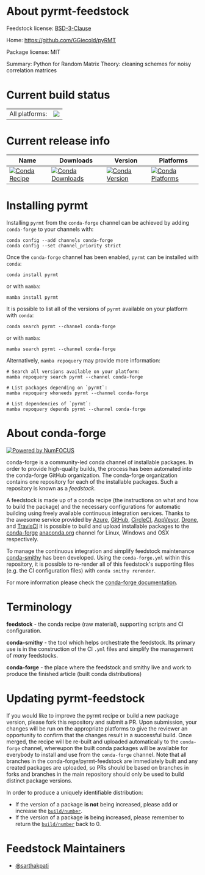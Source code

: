 About pyrmt-feedstock
=====================

Feedstock license: [BSD-3-Clause](https://github.com/conda-forge/pyrmt-feedstock/blob/main/LICENSE.txt)

Home: https://github.com/GGiecold/pyRMT

Package license: MIT

Summary: Python for Random Matrix Theory: cleaning schemes for noisy correlation matrices

Current build status
====================


<table><tr><td>All platforms:</td>
    <td>
      <a href="https://dev.azure.com/conda-forge/feedstock-builds/_build/latest?definitionId=26278&branchName=main">
        <img src="https://dev.azure.com/conda-forge/feedstock-builds/_apis/build/status/pyrmt-feedstock?branchName=main">
      </a>
    </td>
  </tr>
</table>

Current release info
====================

| Name | Downloads | Version | Platforms |
| --- | --- | --- | --- |
| [![Conda Recipe](https://img.shields.io/badge/recipe-pyrmt-green.svg)](https://anaconda.org/conda-forge/pyrmt) | [![Conda Downloads](https://img.shields.io/conda/dn/conda-forge/pyrmt.svg)](https://anaconda.org/conda-forge/pyrmt) | [![Conda Version](https://img.shields.io/conda/vn/conda-forge/pyrmt.svg)](https://anaconda.org/conda-forge/pyrmt) | [![Conda Platforms](https://img.shields.io/conda/pn/conda-forge/pyrmt.svg)](https://anaconda.org/conda-forge/pyrmt) |

Installing pyrmt
================

Installing `pyrmt` from the `conda-forge` channel can be achieved by adding `conda-forge` to your channels with:

```
conda config --add channels conda-forge
conda config --set channel_priority strict
```

Once the `conda-forge` channel has been enabled, `pyrmt` can be installed with `conda`:

```
conda install pyrmt
```

or with `mamba`:

```
mamba install pyrmt
```

It is possible to list all of the versions of `pyrmt` available on your platform with `conda`:

```
conda search pyrmt --channel conda-forge
```

or with `mamba`:

```
mamba search pyrmt --channel conda-forge
```

Alternatively, `mamba repoquery` may provide more information:

```
# Search all versions available on your platform:
mamba repoquery search pyrmt --channel conda-forge

# List packages depending on `pyrmt`:
mamba repoquery whoneeds pyrmt --channel conda-forge

# List dependencies of `pyrmt`:
mamba repoquery depends pyrmt --channel conda-forge
```


About conda-forge
=================

[![Powered by
NumFOCUS](https://img.shields.io/badge/powered%20by-NumFOCUS-orange.svg?style=flat&colorA=E1523D&colorB=007D8A)](https://numfocus.org)

conda-forge is a community-led conda channel of installable packages.
In order to provide high-quality builds, the process has been automated into the
conda-forge GitHub organization. The conda-forge organization contains one repository
for each of the installable packages. Such a repository is known as a *feedstock*.

A feedstock is made up of a conda recipe (the instructions on what and how to build
the package) and the necessary configurations for automatic building using freely
available continuous integration services. Thanks to the awesome service provided by
[Azure](https://azure.microsoft.com/en-us/services/devops/), [GitHub](https://github.com/),
[CircleCI](https://circleci.com/), [AppVeyor](https://www.appveyor.com/),
[Drone](https://cloud.drone.io/welcome), and [TravisCI](https://travis-ci.com/)
it is possible to build and upload installable packages to the
[conda-forge](https://anaconda.org/conda-forge) [anaconda.org](https://anaconda.org/)
channel for Linux, Windows and OSX respectively.

To manage the continuous integration and simplify feedstock maintenance
[conda-smithy](https://github.com/conda-forge/conda-smithy) has been developed.
Using the ``conda-forge.yml`` within this repository, it is possible to re-render all of
this feedstock's supporting files (e.g. the CI configuration files) with ``conda smithy rerender``.

For more information please check the [conda-forge documentation](https://conda-forge.org/docs/).

Terminology
===========

**feedstock** - the conda recipe (raw material), supporting scripts and CI configuration.

**conda-smithy** - the tool which helps orchestrate the feedstock.
                   Its primary use is in the construction of the CI ``.yml`` files
                   and simplify the management of *many* feedstocks.

**conda-forge** - the place where the feedstock and smithy live and work to
                  produce the finished article (built conda distributions)


Updating pyrmt-feedstock
========================

If you would like to improve the pyrmt recipe or build a new
package version, please fork this repository and submit a PR. Upon submission,
your changes will be run on the appropriate platforms to give the reviewer an
opportunity to confirm that the changes result in a successful build. Once
merged, the recipe will be re-built and uploaded automatically to the
`conda-forge` channel, whereupon the built conda packages will be available for
everybody to install and use from the `conda-forge` channel.
Note that all branches in the conda-forge/pyrmt-feedstock are
immediately built and any created packages are uploaded, so PRs should be based
on branches in forks and branches in the main repository should only be used to
build distinct package versions.

In order to produce a uniquely identifiable distribution:
 * If the version of a package **is not** being increased, please add or increase
   the [``build/number``](https://docs.conda.io/projects/conda-build/en/latest/resources/define-metadata.html#build-number-and-string).
 * If the version of a package **is** being increased, please remember to return
   the [``build/number``](https://docs.conda.io/projects/conda-build/en/latest/resources/define-metadata.html#build-number-and-string)
   back to 0.

Feedstock Maintainers
=====================

* [@sarthakpati](https://github.com/sarthakpati/)

